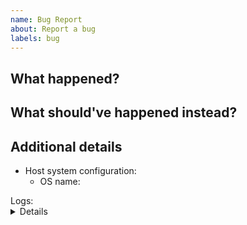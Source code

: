 ```yaml
---
name: Bug Report
about: Report a bug
labels: bug
---
```


## What happened?

## What should've happened instead?

## Additional details

<!-- To assist you best, please include commands that you've run, options you've selected and any relevant logs -->

* Host system configuration: 
    * OS name:

<summary>
Logs:
<details>

```shell
# Dump logs here

```

</pre>
</details>
</summary>
